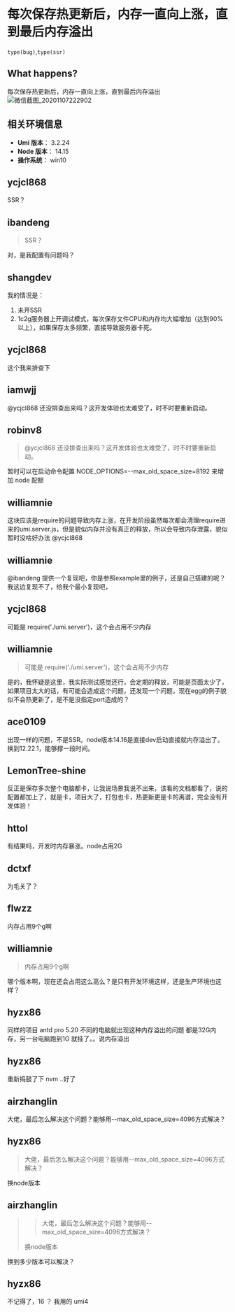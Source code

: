 # 每次保存热更新后，内存一直向上涨，直到最后内存溢出

`type(bug)`,`type(ssr)`

## What happens?

每次保存热更新后，内存一直向上涨，直到最后内存溢出
![微信截图_20201107222902](https://user-images.githubusercontent.com/47233643/98443785-aab0af80-2148-11eb-977d-065bd7586497.png)

## 相关环境信息

- **Umi 版本**：
  3.2.24
- **Node 版本**：
  14.15
- **操作系统**：
  win10

## ycjcl868

SSR？

## ibandeng

> SSR？

对，是我配置有问题吗？

## shangdev

我的情况是：

1. 未开SSR
2. 1c2g服务器上开调试模式，每次保存文件CPU和内存均大幅增加（达到90%以上），如果保存太多频繁，直接导致服务器卡死。

## ycjcl868

这个我来排查下

## iamwjj

@ycjcl868 还没排查出来吗？这开发体验也太难受了，时不时要重新启动。

## robinv8

> @ycjcl868 还没排查出来吗？这开发体验也太难受了，时不时要重新启动。

暂时可以在启动命令配置 NODE_OPTIONS=--max_old_space_size=8192 来增加 node 配额

## williamnie

这块应该是require的问题导致内存上涨，在开发阶段虽然每次都会清理require进来的umi.server.js，但是貌似内存并没有真正的释放，所以会导致内存泄露，貌似暂时没啥好办法 @ycjcl868

## williamnie

@ibandeng 提供一个复现吧，你是参照example里的例子，还是自己搭建的呢？我这边复现不了，给我个最小复现吧，

## ycjcl868

可能是 require('./umi.server')，这个会占用不少内存

## williamnie

> 可能是 require('./umi.server')，这个会占用不少内存

是的，我怀疑是这里，我实际测试感觉还行，会定期的释放，可能是页面太少了，如果项目太大的话，有可能会造成这个问题，还发现一个问题，现在egg的例子貌似不会热更新了，是不是没指定port造成的？

## ace0109

出现一样的问题，不是SSR。node版本14.16是直接dev启动直接就内存溢出了。换到12.22.1，能够撑一段时间。

## LemonTree-shine

反正是保存多次整个电脑都卡，让我说场景我说不出来，该看的文档都看了，说的配置都加上了，就是卡，项目大了，打包也卡，热更新更是卡的离谱，完全没有开发体验！

## httol

有结果吗，开发时内存暴涨。node占用2G

## dctxf

为毛关了？

## flwzz

内存占用9个g啊

## williamnie

> 内存占用9个g啊

哪个版本啊，现在还会占用这么高么？是只有开发环境这样，还是生产环境也这样？

## hyzx86

同样的项目 antd pro 5.20 不同的电脑就出现这种内存溢出的问题
都是32G内存，另一台电脑跑到1G 就挂了。。说内存溢出

## hyzx86

重新捣鼓了下 nvm ..好了

## airzhanglin

大佬，最后怎么解决这个问题？能够用--max_old_space_size=4096方式解决？

## hyzx86

> 大佬，最后怎么解决这个问题？能够用--max_old_space_size=4096方式解决？

换node版本

## airzhanglin

> > 大佬，最后怎么解决这个问题？能够用--max_old_space_size=4096方式解决？
>
> 换node版本

换到多少版本可以解决？

## hyzx86

不记得了，16 ？
我用的 umi4
